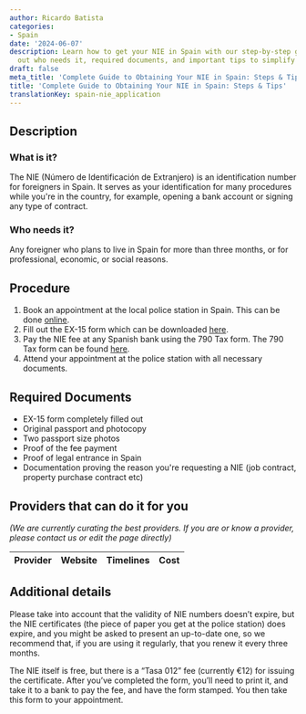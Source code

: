 ```yaml
---
author: Ricardo Batista
categories:
- Spain
date: '2024-06-07'
description: Learn how to get your NIE in Spain with our step-by-step guide. Find
  out who needs it, required documents, and important tips to simplify the process.
draft: false
meta_title: 'Complete Guide to Obtaining Your NIE in Spain: Steps & Tips'
title: 'Complete Guide to Obtaining Your NIE in Spain: Steps & Tips'
translationKey: spain-nie_application
---
```


## Description
### What is it?
The NIE (Número de Identificación de Extranjero) is an identification number for foreigners in Spain. It serves as your identification for many procedures while you're in the country, for example, opening a bank account or signing any type of contract.

### Who needs it?
Any foreigner who plans to live in Spain for more than three months, or for professional, economic, or social reasons.

## Procedure

1. Book an appointment at the local police station in Spain. This can be done [online](https://sede.administraciones.gob.es/icpplus/).
2. Fill out the EX-15 form which can be downloaded [here](https://sede.administraciones.gob.es/pagina/index/directorio/icpplus).
3. Pay the NIE fee at any Spanish bank using the 790 Tax form. The 790 Tax form can be found [here](https://sede.administraciones.gob.es/pagina/index/directorio/tasas1).
4. Attend your appointment at the police station with all necessary documents.

## Required Documents

- EX-15 form completely filled out
- Original passport and photocopy
- Two passport size photos
- Proof of the fee payment
- Proof of legal entrance in Spain
- Documentation proving the reason you're requesting a NIE (job contract, property purchase contract etc)

## Providers that can do it for you

_(We are currently curating the best providers. If you are or know a provider, please contact us or edit the page directly)_

| Provider        |     Website     |     Timelines    |       Cost      |
| --------------- | --------------- |  :-------------: | :-------------: |

## Additional details
Please take into account that the validity of NIE numbers doesn’t expire, but the NIE certificates (the piece of paper you get at the police station) does expire, and you might be asked to present an up-to-date one, so we recommend that, if you are using it regularly, that you renew it every three months.

The NIE itself is free, but there is a “Tasa 012” fee (currently €12) for issuing the certificate. After you’ve completed the form, you’ll need to print it, and take it to a bank to pay the fee, and have the form stamped. You then take this form to your appointment.